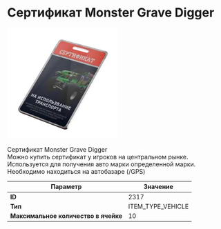 # Сертификат Monster Grave Digger

![Item Image](../img/2317.webp?raw=true)

Сертификат Monster Grave Digger<br>Можно купить сертификат у игроков на центральном рынке.<br>Используется для получения авто марки определенной марки.<br>Необходимо находиться на автобазаре (/GPS)


| Параметр | Значение |
|----------|----------|
| **ID** | 2317 |
| **Тип** | ITEM_TYPE_VEHICLE |
| **Максимальное количество в ячейке** | 10 |

